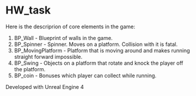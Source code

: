 # HW_task

Here is the descriprion of core elements in the game:
1. BP_Wall - Blueprint of walls in the game.
2. BP_Spinner - Spinner. Moves on a platform. Collision with it is fatal.
3. BP_MovingPlatform - Platform that is moving around and makes running straight forward impossible.
4. BP_Swing - Objects on a platform that rotate and knock the player off the platform.
5. BP_coin - Bonuses which player can collect while running. 

Developed with Unreal Engine 4
